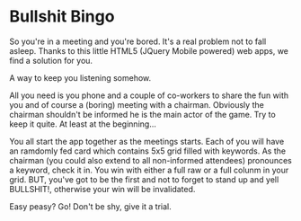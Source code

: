 Bullshit Bingo
==============

So you're in a meeting and you're bored. It's a real problem not to fall asleep. Thanks to this little HTML5 (JQuery Mobile powered) web apps, we find a solution for you.

A way to keep you listening somehow.

All you need is you phone and a couple of co-workers to share the fun with you and of course a (boring) meeting with a chairman. Obviously the chairman shouldn't be informed he is the main actor of the game. Try to keep it quite. At least at the beginning...

You all start the app together as the meetings starts. Each of you will have an ramdomly fed card which contains 5x5 grid filled with keywords. As the chairman (you could also extend to all non-informed attendees) pronounces a keyword, check it in. You win with either a full raw or a full colunm in your grid. BUT, you've got to be the first and not to forget to stand up and yell BULLSHIT!, otherwise your win will be invalidated.

Easy peasy? 
Go! Don't be shy, give it a trial.
